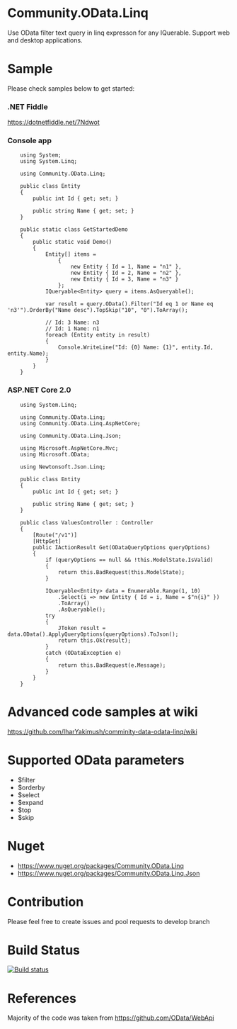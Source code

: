 # Community.OData.Linq
Use OData filter text query in linq expresson for any IQuerable. Support web and desktop applications.

# Sample
Please check samples below to get started:
### .NET Fiddle
https://dotnetfiddle.net/7Ndwot
### Console app
```
    using System;
    using System.Linq;

    using Community.OData.Linq;

    public class Entity
    {
        public int Id { get; set; }

        public string Name { get; set; }
    }

    public static class GetStartedDemo
    {
        public static void Demo()
        {
            Entity[] items =
                {
                    new Entity { Id = 1, Name = "n1" },
                    new Entity { Id = 2, Name = "n2" },
                    new Entity { Id = 3, Name = "n3" }
                };
            IQueryable<Entity> query = items.AsQueryable();

            var result = query.OData().Filter("Id eq 1 or Name eq 'n3'").OrderBy("Name desc").TopSkip("10", "0").ToArray();

            // Id: 3 Name: n3
            // Id: 1 Name: n1
            foreach (Entity entity in result)
            {
                Console.WriteLine("Id: {0} Name: {1}", entity.Id, entity.Name);
            }
        }
    }
```
### ASP.NET Core 2.0
```
    using System.Linq;

    using Community.OData.Linq;
    using Community.OData.Linq.AspNetCore;

    using Community.OData.Linq.Json;

    using Microsoft.AspNetCore.Mvc;
    using Microsoft.OData;

    using Newtonsoft.Json.Linq;

    public class Entity
    {
        public int Id { get; set; }

        public string Name { get; set; }
    }

    public class ValuesController : Controller
    {
        [Route("/v1")]
        [HttpGet]
        public IActionResult Get(ODataQueryOptions queryOptions)
        {
            if (queryOptions == null && !this.ModelState.IsValid)
            {
                return this.BadRequest(this.ModelState);
            }

            IQueryable<Entity> data = Enumerable.Range(1, 10)
                .Select(i => new Entity { Id = i, Name = $"n{i}" })
                .ToArray()
                .AsQueryable();
            try
            {
                JToken result = data.OData().ApplyQueryOptions(queryOptions).ToJson();
                return this.Ok(result);
            }
            catch (ODataException e)
            {
                return this.BadRequest(e.Message);
            }
        }
    }
```
# Advanced code samples at wiki
https://github.com/IharYakimush/comminity-data-odata-linq/wiki

# Supported OData parameters
- $filter
- $orderby
- $select
- $expand
- $top
- $skip

# Nuget
- https://www.nuget.org/packages/Community.OData.Linq
- https://www.nuget.org/packages/Community.OData.Linq.Json

# Contribution
Please feel free to create issues and pool requests to develop branch

# Build Status
[![Build status](https://ci.appveyor.com/api/projects/status/yrmp3074ryce61gb/branch/develop?svg=true)](https://ci.appveyor.com/project/IharYakimush/comminity-data-odata-linq/branch/develop)

# References
Majority of the code was taken from https://github.com/OData/WebApi
